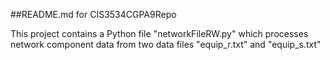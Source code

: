 \##README.md for CIS3534CGPA9Repo



This project contains a Python file "networkFileRW.py" which processes network component data from two data files "equip\_r.txt" and "equip\_s.txt"





